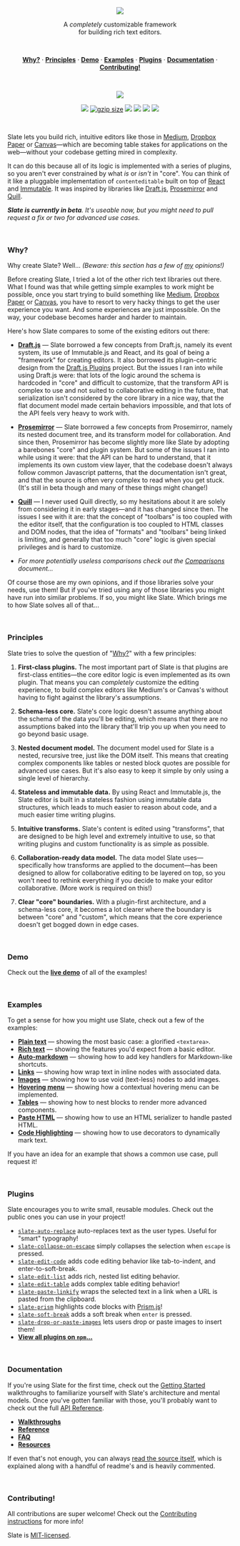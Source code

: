 
<p align="center">
  <a href="#"><img src="./docs/images/banner.png" /></a>
</p>

<p align="center">
  A <em>completely</em> customizable framework <br/>
  for building rich text editors.
</p>
<br/>

<p align="center">
  <a href="#why"><strong>Why?</strong></a> · 
  <a href="#principles"><strong>Principles</strong></a> · 
  <a href="http://slatejs.org"><strong>Demo</strong></a> · 
  <a href="#examples"><strong>Examples</strong></a> · 
  <a href="#plugins"><strong>Plugins</strong></a> · 
  <a href="http://docs.slatejs.org"><strong>Documentation</strong></a> · 
  <a href="./Contributing.md"><strong>Contributing!</strong></a>
</p>
<br/>

<p align="center">
  <a href="http://slatejs.org"><img src="./docs/images/preview.png"></a>
</p>

<p align="center">
  <a href="https://www.npmjs.com/package/slate"><img src="https://img.shields.io/npm/dt/localeval.svg?maxAge=2592000"></a> 
  <a href="https://unpkg.com/slate/dist/slate.min.js"><img src="http://img.badgesize.io/https://unpkg.com/slate/dist/slate.min.js?compression=gzip&amp;label=gzip%20size" alt="gzip size"></a>
  <a href="https://travis-ci.org/ianstormtaylor/slate"><img src="https://travis-ci.org/ianstormtaylor/slate.svg?branch=master"></a> 
  <a href="https://slate-slack.herokuapp.com"><img src="https://slate-slack.herokuapp.com/badge.svg"><a/> 
  <a href="https://github.com/ianstormtaylor/slate/releases"><img src="https://img.shields.io/github/release/ianstormtaylor/slate.svg?maxAge=2592000"></a> 
  <a href="./License.md"><img src="https://img.shields.io/npm/l/slate.svg?maxAge=2592000"></a> 
</p>
<br/>

Slate lets you build rich, intuitive editors like those in [Medium](https://medium.com/), [Dropbox Paper](https://www.dropbox.com/paper) or [Canvas](https://usecanvas.com/)—which are becoming table stakes for applications on the web—without your codebase getting mired in complexity.

It can do this because all of its logic is implemented with a series of plugins, so you aren't ever constrained by what _is_ or _isn't_ in "core". You can think of it like a pluggable implementation of `contenteditable` built on top of [React](https://facebook.github.io/react/) and [Immutable](https://facebook.github.io/immutable-js/). It was inspired by libraries like [Draft.js](https://facebook.github.io/draft-js/), [Prosemirror](http://prosemirror.net/) and [Quill](http://quilljs.com/).

_**Slate is currently in beta**. It's useable now, but you might need to pull request a fix or two for advanced use cases._


<br/>

### Why?

Why create Slate? Well... _(Beware: this section has a few of [my](https://github.com/ianstormtaylor) opinions!)_

Before creating Slate, I tried a lot of the other rich text libraries out there. What I found was that while getting simple examples to work might be possible, once you start trying to build something like [Medium](https://medium.com/), [Dropbox Paper](https://www.dropbox.com/paper) or [Canvas](https://usecanvas.com/), you have to resort to very hacky things to get the user experience you want. And some experiences are just impossible. On the way, your codebase becomes harder and harder to maintain.

Here's how Slate compares to some of the existing editors out there:

- [**Draft.js**](https://facebook.github.io/draft-js/) — Slate borrowed a few concepts from Draft.js, namely its event system, its use of Immutable.js and React, and its goal of being a "framework" for creating editors. It also borrowed its plugin-centric design from the [Draft.js Plugins](https://github.com/draft-js-plugins/draft-js-plugins) project. But the issues I ran into while using Draft.js were: that lots of the logic around the schema is hardcoded in "core" and difficult to customize, that the transform API is complex to use and not suited to collaborative editing in the future, that serialization isn't considered by the core library in a nice way, that the flat document model made certain behaviors impossible, and that lots of the API feels very heavy to work with.

- [**Prosemirror**](http://prosemirror.net/) — Slate borrowed a few concepts from Prosemirror, namely its nested document tree, and its transform model for collaboration. And since then, Prosemirror has become slightly more like Slate by adopting a barebones "core" and plugin system. But some of the issues I ran into while using it were: that the API can be hard to understand, that it implements its own custom view layer, that the codebase doesn't always follow common Javascript patterns, that the documentation isn't great, and that the source is often very complex to read when you get stuck. (It's still in beta though and many of these things might change!)

- [**Quill**](http://quilljs.com/) — I never used Quill directly, so my hesitations about it are solely from considering it in early stages—and it has changed since then. The issues I see with it are: that the concept of "toolbars" is too coupled with the editor itself, that the configuration is too coupled to HTML classes and DOM nodes, that the idea of "formats" and "toolbars" being linked is limiting, and generally that too much "core" logic is given special privileges and is hard to customize.

- _For more potentially useless comparisons check out the [Comparisons](./docs/general/comparisons.md) document..._

Of course those are my own opinions, and if those libraries solve your needs, use them! But if you've tried using any of those libraries you might have run into similar problems. If so, you might like Slate. Which brings me to how Slate solves all of that...


<br/>

### Principles

Slate tries to solve the question of "[Why?](#why)" with a few principles:

1. **First-class plugins.** The most important part of Slate is that plugins are first-class entities—the core editor logic is even implemented as its own plugin. That means you can _completely_ customize the editing experience, to build complex editors like Medium's or Canvas's without having to fight against the library's assumptions.

2. **Schema-less core.** Slate's core logic doesn't assume anything about the schema of the data you'll be editing, which means that there are no assumptions baked into the library that'll trip you up when you need to go beyond basic usage.

3. **Nested document model.** The document model used for Slate is a nested, recursive tree, just like the DOM itself. This means that creating complex components like tables or nested block quotes are possible for advanced use cases. But it's also easy to keep it simple by only using a single level of hierarchy.

4. **Stateless and immutable data.** By using React and Immutable.js, the Slate editor is built in a stateless fashion using immutable data structures, which leads to much easier to reason about code, and a much easier time writing plugins.

5. **Intuitive transforms.** Slate's content is edited using "transforms", that are designed to be high level and extremely intuitive to use, so that writing plugins and custom functionality is as simple as possible.

6. **Collaboration-ready data model.** The data model Slate uses—specifically how transforms are applied to the document—has been designed to allow for collaborative editing to be layered on top, so you won't need to rethink everything if you decide to make your editor collaborative. (More work is required on this!)

7. **Clear "core" boundaries.** With a plugin-first architecture, and a schema-less core, it becomes a lot clearer where the boundary is between "core" and "custom", which means that the core experience doesn't get bogged down in edge cases.


<br/>

### Demo

Check out the [**live demo**](http://slatejs.org) of all of the examples!


<br/>

### Examples

To get a sense for how you might use Slate, check out a few of the examples:

- [**Plain text**](./examples/plain-text) — showing the most basic case: a glorified `<textarea>`.
- [**Rich text**](./examples/rich-text) — showing the features you'd expect from a basic editor.
- [**Auto-markdown**](./examples/auto-markdown) — showing how to add key handlers for Markdown-like shortcuts.
- [**Links**](./examples/links) — showing how wrap text in inline nodes with associated data.
- [**Images**](./examples/images) — showing how to use void (text-less) nodes to add images.
- [**Hovering menu**](./examples/hovering-menu) — showing how a contextual hovering menu can be implemented.
- [**Tables**](./examples/tables) — showing how to nest blocks to render more advanced components.
- [**Paste HTML**](./examples/paste-html) — showing how to use an HTML serializer to handle pasted HTML.
- [**Code Highlighting**](./examples/code-highlighting) — showing how to use decorators to dynamically mark text.

If you have an idea for an example that shows a common use case, pull request it!


<br/>

### Plugins

Slate encourages you to write small, reusable modules. Check out the public ones you can use in your project!

- [`slate-auto-replace`](https://github.com/ianstormtaylor/slate-auto-replace) auto-replaces text as the user types. Useful for "smart" typography!
- [`slate-collapse-on-escape`](https://github.com/ianstormtaylor/slate-collapse-on-escape) simply collapses the selection when `escape` is pressed.
- [`slate-edit-code`](https://github.com/GitbookIO/slate-edit-code) adds code editing behavior like tab-to-indent, and enter-to-soft-break.
- [`slate-edit-list`](https://github.com/GitbookIO/slate-edit-list) adds rich, nested list editing behavior.
- [`slate-edit-table`](https://github.com/GitbookIO/slate-edit-table) adds complex table editing behavior!
- [`slate-paste-linkify`](https://github.com/ianstormtaylor/slate-paste-linkify) wraps the selected text in a link when a URL is pasted from the clipboard.
- [`slate-prism`](https://github.com/GitbookIO/slate-prism) highlights code blocks with [Prism.js](http://prismjs.com/)!
- [`slate-soft-break`](https://github.com/ianstormtaylor/slate-soft-break) adds a soft break when `enter` is pressed.
- [`slate-drop-or-paste-images`](https://github.com/ianstormtaylor/slate-drop-or-paste-images) lets users drop or paste images to insert them!
- [**View all plugins on `npm`...**](https://www.npmjs.com/browse/keyword/slate)


<br/>

### Documentation

If you're using Slate for the first time, check out the [Getting Started](http://docs.slatejs.org/walkthroughs/installing-slate.html) walkthroughs to familiarize yourself with Slate's architecture and mental models. Once you've gotten familiar with those, you'll probably want to check out the full [API Reference](http://docs.slatejs.org/reference/components/editor.html).

- [**Walkthroughs**](http://docs.slatejs.org/walkthroughs/installing-slate.html)
- [**Reference**](http://docs.slatejs.org/reference/components/editor.html)
- [**FAQ**](http://docs.slatejs.org/general/faq.html)
- [**Resources**](http://docs.slatejs.org/general/resources.html)

If even that's not enough, you can always [read the source itself](./src), which is explained along with a handful of readme's and is heavily commented.


<br/>

### Contributing!

All contributions are super welcome! Check out the [Contributing instructions](./Contributing.md) for more info!

Slate is [MIT-licensed](./License.md).
